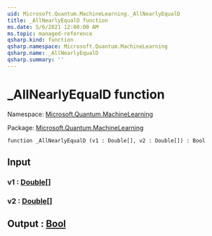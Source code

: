```yaml
---
uid: Microsoft.Quantum.MachineLearning._AllNearlyEqualD
title: _AllNearlyEqualD function
ms.date: 5/6/2021 12:00:00 AM
ms.topic: managed-reference
qsharp.kind: function
qsharp.namespace: Microsoft.Quantum.MachineLearning
qsharp.name: _AllNearlyEqualD
qsharp.summary: ''
---
```


# _AllNearlyEqualD function

Namespace: [Microsoft.Quantum.MachineLearning](xref:Microsoft.Quantum.MachineLearning)

Package: [Microsoft.Quantum.MachineLearning](https://nuget.org/packages/Microsoft.Quantum.MachineLearning)




```qsharp
function _AllNearlyEqualD (v1 : Double[], v2 : Double[]) : Bool
```


## Input

### v1 : [Double](xref:microsoft.quantum.qsharp.valueliterals#double-literals)[]




### v2 : [Double](xref:microsoft.quantum.qsharp.valueliterals#double-literals)[]





## Output : [Bool](xref:microsoft.quantum.qsharp.valueliterals#bool-literals)

